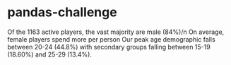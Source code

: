 # pandas-challenge
Of the 1163 active players, the vast majority are male (84%)/n
On average, female players spend more per person
Our peak age demographic falls between 20-24 (44.8%) with secondary groups falling between 15-19 (18.60%) and 25-29 (13.4%).
